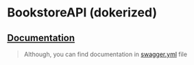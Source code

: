 
# BookstoreAPI (dokerized)
## [Documentation](https://app.swaggerhub.com/apis-docs/BIGDIEBAM/book-shelf_social_experiment/2.0.0)
> Although, you can find documentation in [swagger.yml](https://github.com/yo1am1/bookstore-api/blob/docker/swagger.yml) file
